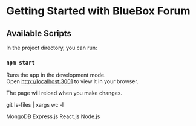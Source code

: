 # Getting Started with BlueBox Forum

## Available Scripts

In the project directory, you can run:

### `npm start`

Runs the app in the development mode.\
Open [http://localhost:3001](http://localhost:3001) to view it in your browser.

The page will reload when you make changes.

git ls-files | xargs wc -l

MongoDB
Express.js
React.js
Node.js
